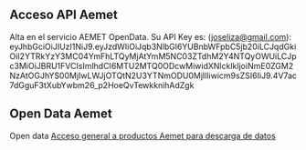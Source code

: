 ## Acceso API Aemet

Alta en el servicio AEMET OpenData. Su API Key es: (joseliza@gmail.com):
eyJhbGciOiJIUzI1NiJ9.eyJzdWIiOiJqb3NlbGl6YUBnbWFpbC5jb20iLCJqdGkiOiI2YTRkYzY3MC04YmFhLTQyMjAtYmM5NC03ZTdhM2Y4NTQyOWUiLCJpc3MiOiJBRU1FVCIsImlhdCI6MTU2MTQ0ODcwMiwidXNlcklkIjoiNmE0ZGM2NzAtOGJhYS00MjIwLWJjOTQtN2U3YTNmODU0MjllIiwicm9sZSI6IiJ9.4V7ac7dGguF3tXubYwbm26_p2HoeQvTewkknihAdZgk

## Open Data Aemet

Open data [Acceso general a productos Aemet para descarga de datos](https://opendata.aemet.es/centrodedescargas/productosAEMET?)